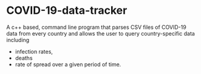 # COVID-19-data-tracker
A c++ based, command line program that parses CSV files of COVID-19 data from every country and allows the user to query country-specific data including 
- infection rates, 
- deaths 
- rate of spread over a given period of time.



